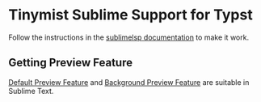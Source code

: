 <!-- This file is generated by scripts/link-docs.mjs from docs/tinymist/frontend/sublime-text.typ. Do not edit manually. -->
# Tinymist Sublime Support for Typst

Follow the instructions in the [sublimelsp documentation](https://github.com/sublimelsp/LSP/blob/main/docs/src/language_servers.md#tinymist) to make it work.

## Getting Preview Feature

<a class="typst-content-link" href="cross-link://jump?path-label=47-feature-47-preview-46-typ&amp;label=default-45-preview">Default Preview Feature</a> and <a class="typst-content-link" href="cross-link://jump?path-label=47-feature-47-preview-46-typ&amp;label=background-45-preview">Background Preview Feature</a> are suitable in Sublime Text.

